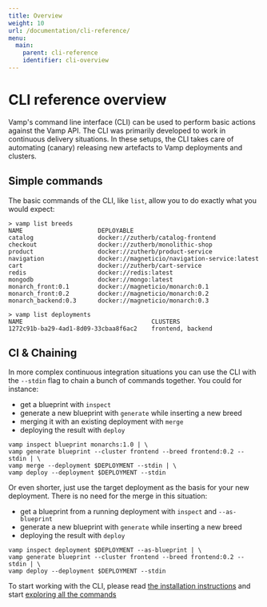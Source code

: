 ```yaml
---
title: Overview
weight: 10
url: /documentation/cli-reference/
menu:
  main:
    parent: cli-reference
    identifier: cli-overview
---
```


# CLI reference overview

Vamp's command line interface (CLI) can be used to perform basic actions against the Vamp API. The CLI was
primarily developed to work in continuous delivery situations. In these setups, the CLI takes care of automating (canary) releasing new artefacts to Vamp deployments and clusters.

## Simple commands

The basic commands of the CLI, like `list`, allow you to do exactly what you would expect:

```
> vamp list breeds
NAME                     DEPLOYABLE
catalog                  docker://zutherb/catalog-frontend
checkout                 docker://zutherb/monolithic-shop
product                  docker://zutherb/product-service
navigation               docker://magneticio/navigation-service:latest
cart                     docker://zutherb/cart-service
redis                    docker://redis:latest
mongodb                  docker://mongo:latest
monarch_front:0.1        docker://magneticio/monarch:0.1
monarch_front:0.2        docker://magneticio/monarch:0.2
monarch_backend:0.3      docker://magneticio/monarch:0.3
```

```
> vamp list deployments
NAME                                    CLUSTERS
1272c91b-ba29-4ad1-8d09-33cbaa8f6ac2    frontend, backend
```


## CI & Chaining

In more complex continuous integration situations you can use the CLI with the `--stdin` flag to chain a bunch of commands together. You could for instance:
* get a blueprint with `inspect`
* generate a new blueprint with `generate` while inserting a new breed
* merging it with an existing deployment with `merge`
* deploying the result with `deploy`

```
vamp inspect blueprint monarchs:1.0 | \
vamp generate blueprint --cluster frontend --breed frontend:0.2 --stdin | \
vamp merge --deployment $DEPLOYMENT --stdin | \
vamp deploy --deployment $DEPLOYMENT --stdin
```

Or even shorter, just use the target deployment as the basis for your new deployment. There is no need for the merge in this situation:
* get a blueprint from a running deployment with `inspect` and `--as-blueprint`
* generate a new blueprint with `generate` while inserting a new breed
* deploying the result with `deploy`

```
vamp inspect deployment $DEPLOYMENT --as-blueprint | \
vamp generate blueprint --cluster frontend --breed frontend:0.2 --stdin | \
vamp deploy --deployment $DEPLOYMENT --stdin
```

To start working with the CLI, please read [the installation instructions](/documentation/cli-reference/installation/) and start [exploring all the commands](/documentation/cli-reference/commands/)
